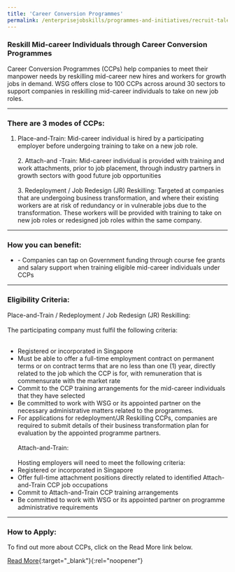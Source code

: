 ```yaml
---
title: 'Career Conversion Programmes'
permalink: /enterprisejobskills/programmes-and-initiatives/recruit-talent/career-conversion-programmes/
---
```


### Reskill Mid-career Individuals through Career Conversion Programmes

Career Conversion Programmes (CCPs) help companies to meet their manpower needs by reskilling mid-career new hires and workers for growth jobs in demand. WSG offers close to 100 CCPs across around 30 sectors to support companies in reskilling mid-career individuals to take on new job roles.

---

### There are 3 modes of CCPs:

1. Place-and-Train: Mid-career individual is hired by a participating employer before undergoing training to take on a new job role.<br><br>2. Attach-and -Train: Mid-career individual is provided with training and work attachments, prior to job placement, through industry partners in growth sectors with good future job opportunities<br><br>3. Redeployment / Job Redesign (JR) Reskilling: Targeted at companies that are undergoing business transformation, and where their existing workers are at risk of redundancy or in vulnerable jobs due to the transformation. These workers will be provided with training to take on new job roles or redesigned job roles within the same company.

---

### How you can benefit:

<ul><li>- Companies can tap on Government funding through course fee grants and salary support when training eligible mid-career individuals under CCPs</li></ul>

---

### Eligibility Criteria:

Place-and-Train / Redeployment / Job Redesign (JR) Reskilling:<br><br>The participating company must fulfil the following criteria:<br><br><ul><li>Registered or incorporated in Singapore<br></li><li>Must be able to offer a full-time employment contract on permanent terms or on contract terms that are no less than one (1) year, directly related to the job which the CCP is for, with remuneration that is commensurate with the market rate<br></li><li>Commit to the CCP training arrangements for the mid-career individuals that they have selected<br></li><li>Be committed to work with WSG or its appointed partner on the necessary administrative matters related to the programmes.<br></li><li>For applications for redeployment/JR Reskilling CCPs, companies are required to submit details of their business transformation plan for evaluation by the appointed programme partners.<br><br>Attach-and-Train:<br><br>Hosting employers will need to meet the following criteria:<br></li><li>Registered or incorporated in Singapore<br></li><li>Offer full-time attachment positions directly related to identified Attach-and-Train CCP job occupations<br></li><li>Commit to Attach-and-Train CCP training arrangements<br></li><li>Be committed to work with WSG or its appointed partner on programme administrative requirements</li></ul>

---

### How to Apply:

To find out more about CCPs, click on the Read More link below.

[Read More](https://www.wsg.gov.sg/programmes-and-initiatives/career-conversion-programmes-employers.html){:target="_blank"}{:rel="noopener"}
